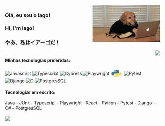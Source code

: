 
<div>
  <img align="right" height="120rem" src="giphy.gif">
</div>

### Olá, eu sou o Iago! 
### Hi, I'm Iago! 
### やあ、私はイアーゴだ！

<div>
  <img align="right" src="https://komarev.com/ghpvc/?username=iagoscm&label=Profile%20views&color=0e75b6&style=flat"/>  
</div>

#
#### Minhas tecnologias preferidas:
<div>
  <img align="center" alt="Javascript" height="30" width="40" src="https://cdn.jsdelivr.net/gh/devicons/devicon@latest/icons/javascript/javascript-original.svg">
  <img align="center" alt="Typescript" height="30" width="40" src="https://cdn.jsdelivr.net/gh/devicons/devicon/icons/typescript/typescript-plain.svg" />
  <img align="center" alt="Cypress" height="30" width="40" src="https://cdn.jsdelivr.net/gh/devicons/devicon@latest/icons/cypressio/cypressio-original.svg">
  <img align="center" alt="Playwright" height="30" width="40" src="https://user-images.githubusercontent.com/90125292/234155932-6b387fce-6fe3-489a-a7d2-6b687523b229.svg" />
  <img align="center" alt="Python" height="30" width="40" src="https://raw.githubusercontent.com/devicons/devicon/master/icons/python/python-original.svg">
  <img align="center" alt="Pytest" height="30" width="40" src="https://cdn.jsdelivr.net/gh/devicons/devicon@latest/icons/pytest/pytest-plain-wordmark.svg">
  <img align="center" alt="Django" height="30" width="40" src="https://cdn.jsdelivr.net/gh/devicons/devicon/icons/django/django-plain.svg" />
  <img align="center" alt="C" height="30" width="40" src="https://cdn.jsdelivr.net/gh/devicons/devicon/icons/csharp/csharp-original.svg" />
  <img align="center" alt="PostgresSQL" height="30" width="40" src="https://cdn.jsdelivr.net/gh/devicons/devicon/icons/postgresql/postgresql-original.svg" />
</div>


#### Tecnologias em escrito: 
Java - JUnit - Typescript - Playwright - React - Python - Pytest - Django - C# - PostgresSQL
  
  <a href="https://github.com/iagoscm">
    <img height="160em" align="center" src="https://github-readme-stats.vercel.app/api/top-langs/?username=iagoscm&theme=midnight-purple&card_width=10&layout=compact&&hide=html,css" />
  </a>

